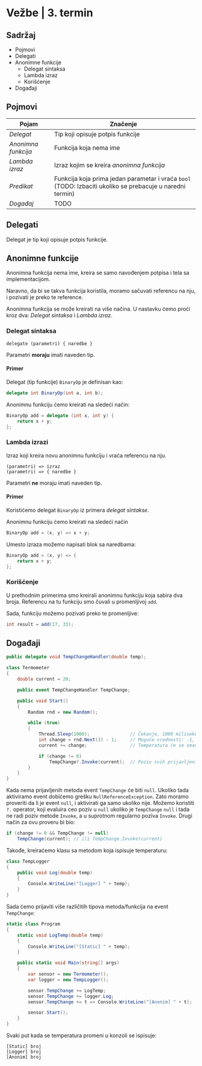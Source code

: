 # Vežbe | 3. termin

## Sadržaj
- Pojmovi
- Delegati
- Anonimne funkcije
    - Delegat sintaksa
    - Lambda izraz
    - Korišćenje
- Događaji


## Pojmovi

|Pojam|Značenje|
|-|-|
|_Delegat_|Tip koji opisuje potpis funkcije|
|_Anonimna funkcija_|Funkcija koja nema ime|
|_Lambda izraz_|Izraz kojim se kreira _anonimna funkcija_|
|_Predikat_|Funkcija koja prima jedan parametar i vraća `bool` (TODO: Izbaciti ukoliko se prebacuje u naredni termin)|
|_Događaj_|TODO|

## Delegati

Delegat je tip koji opisuje potpis funkcije.

## Anonimne funkcije

Anonimna funkcija nema ime, kreira se samo navođenjem potpisa i tela sa implementacijom.

Naravno, da bi se takva funkcija koristila, moramo sačuvati referencu na nju, i pozivati je preko te reference.

Anonimna funkcija se može kreirati na više načina. U nastavku ćemo proći kroz dva: _Delegat sintaksa_ i _Lambda izraz_.

### Delegat sintaksa

```
delegate (parametri) { naredbe }
```
Parametri **moraju** imati naveden tip.

#### Primer

Delegat (tip funkcije) `BinaryOp` je definisan kao:
```cs
delegate int BinaryOp(int a, int b);
```

Anonimnu funkciju ćemo kreirati na sledeći način:
```cs
BinaryOp add = delegate (int x, int y) {
    return x + y;
};
```

### Lambda izrazi

Izraz koji kreira novu anonimnu funkciju i vraća referencu na nju.

```
(parametri) => izraz
(parametri) => { naredbe }
```
Parametri **ne** moraju imati naveden tip.

#### Primer

Koristićemo delegat `BinaryOp` iz primera _delegat sintakse_.

Anonimnu funkciju ćemo kreirati na sledeći način
```cs
BinaryOp add = (x, y) => x + y;
```

Umesto izraza možemo napisati blok sa naredbama:
```cs
BinaryOp add = (x, y) => {
    return x + y;
};
```

### Korišćenje

U prethodnim primerima smo kreirali anonimnu funkciju koja sabira dva broja. Referencu na tu funkciju smo čuvali u promenljivoj `add`. 

Sada, funkciju možemo pozivati preko te promenljive:
```cs
int result = add(17, 33);
```

## Događaji

```cs
public delegate void TempChangeHandler(double temp);
```

```cs
class Termometer
{
    double current = 20;

    public event TempChangeHandler TempChange;

    public void Start()
    {
        Random rnd = new Random();

        while (true)
        {
            Thread.Sleep(1000);               // Čekanje, 1000 milisekundi
            int change = rnd.Next(3) - 1;     // Moguće vrednosti: -1, 0, 1
            current += change;                // Temperatura će se smanjiti, povećati ili ostati ista

            if (change != 0)
                TempChange?.Invoke(current);  // Poziv svih prijavljenih metoda, ukoliko je došlo do promene
        }
    }
}
```

Kada nema prijavljenih metoda event `TempChange` će biti `null`. Ukoliko tada aktiviramo event dobićemo grešku `NullReferenceException`. Zato moramo proveriti da li je event `null`, i aktivirati ga samo ukoliko nije. Možemo koristiti `?.` operator, koji evaluira ceo poziv u `null` ukoliko je `TempChange` `null` i tada ne radi poziv metode `Invoke`, a u suprotnom regularno poziva `Invoke`. Drugi način za ovu proveru bi bio:

```cs
if (change != 0 && TempChange != null)
    TempChange(current); // ili TempChange.Invoke(current)
```

Takođe, kreiraćemo klasu sa metodom koja ispisuje temperaturu:

```cs
class TempLogger
{
    public void Log(double temp)
    {
        Console.WriteLine("[Logger] " + temp);
    }
}
```

Sada ćemo prijaviti više različitih tipova metoda/funkcija na event `TempChange`:

```cs
static class Program
{
    static void LogTemp(double temp)
    {
        Console.WriteLine("[Static] " + temp);
    }

    public static void Main(string[] args)
    {
        var sensor = new Termometer();
        var logger = new TempLogger();

        sensor.TempChange += LogTemp;                                  // Statička metoda (nema "this")
        sensor.TempChange += logger.Log;                               // Metoda uvezana sa objektom (ima "this")
        sensor.TempChange += t => Console.WriteLine("[Anonim] " + t);  // Anonimna funkcija

        sensor.Start();
    }
}
```

Svaki put kada se temperatura promeni u konzoli se ispisuje:

```
[Static] broj
[Logger] broj
[Anonim] broj
```